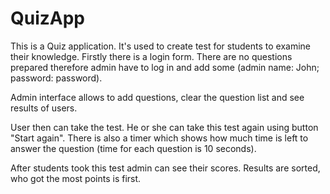 # QuizApp
This is a Quiz application. It's used to create test for students to examine their knowledge. 
Firstly there is a login form. There are no questions prepared therefore admin have to log in and add some (admin name: John; password: password).

Admin interface allows to add questions, clear the question list and see results of users.

User then can take the test. He or she can take this test again using button "Start again". There is also a timer which shows how much time is left to answer the question (time for each question is 10 seconds).

After students took this test admin can see their scores. Results are sorted, who got the most points is first.
